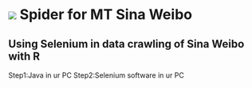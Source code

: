 # <img src=https://p1.ssl.qhmsg.com/dr/270_500_/t01eaabf70247f657be.png>   Spider for MT Sina Weibo           

## Using **Selenium** in data crawling of Sina Weibo with R
  Step1:Java in ur PC
  Step2:Selenium software in ur PC


